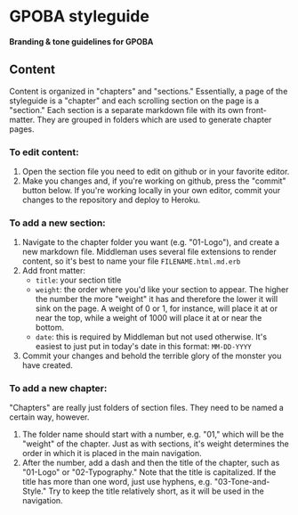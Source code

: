# GPOBA styleguide
#### Branding &amp; tone guidelines for GPOBA

## Content

Content is organized in "chapters" and "sections." Essentially, a page of the styleguide is a "chapter" and each scrolling section on the page is a "section." Each section is a separate markdown file with its own front-matter. They are grouped in folders which are used to generate chapter pages.

### To edit content:

1. Open the section file you need to edit on github or in your favorite editor.
2. Make you changes and, if you're working on github, press the "commit" button below. If you're working locally in your own editor, commit your changes to the repository and deploy to Heroku.

### To add a new section:

1. Navigate to the chapter folder you want (e.g. "01-Logo"), and create a new markdown file. Middleman uses several file extensions to render content, so it's best to name your file `FILENAME.html.md.erb`
2. Add front matter:
    - `title`: your section title
    - `weight`: the order where you'd like your section to appear. The higher the number the more "weight" it has and therefore the lower it will sink on the page. A weight of 0 or 1, for instance, will place it at or near the top, while a weight of 1000 will place it at or near the bottom.
    - `date`: this is required by Middleman but not used otherwise. It's easiest to just put in today's date in this format: `MM-DD-YYYY`
3. Commit your changes and behold the terrible glory of the monster you have created.

### To add a new chapter:

"Chapters" are really just folders of section files. They need to be named a certain way, however.

1. The folder name should start with a number, e.g. "01," which will be the "weight" of the chapter. Just as with sections, it's weight determines the order in which it is placed in the main navigation.
2. After the number, add a dash and then the title of the chapter, such as "01-Logo" or "02-Typography." Note that the title is capitalized. If the title has more than one word, just use hyphens, e.g. "03-Tone-and-Style." Try to keep the title relatively short, as it will be used in the navigation.
